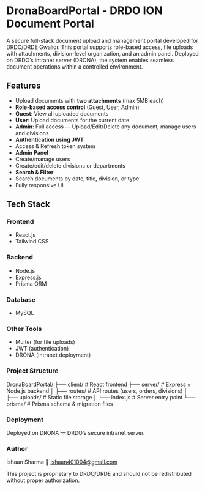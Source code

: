 # DronaBoardPortal - DRDO ION Document Portal

A secure full-stack document upload and management portal developed for DRDO/DRDE Gwalior. This portal supports role-based access, file uploads with attachments, division-level organization, and an admin panel. Deployed on DRDO’s intranet server (DRONA), the system enables seamless document operations within a controlled environment.

## Features

-  Upload documents with **two attachments** (max 5MB each)
-  **Role-based access control** (Guest, User, Admin)
  - **Guest**: View all uploaded documents
  - **User**: Upload documents for the current date
  - **Admin**: Full access — Upload/Edit/Delete any document, manage users and divisions
-  **Authentication using JWT**
  - Access & Refresh token system
-  **Admin Panel**
  - Create/manage users
  - Create/edit/delete divisions or departments
-  **Search & Filter**
  - Search documents by date, title, division, or type
-  Fully responsive UI

## Tech Stack

### Frontend
- React.js
- Tailwind CSS

### Backend
- Node.js
- Express.js
- Prisma ORM

### Database
- MySQL

### Other Tools
- Multer (for file uploads)
- JWT (authentication)
- DRONA (intranet deployment)

### Project Structure
DronaBoardPortal/
├── client/ # React frontend
├── server/ # Express + Node.js backend
│ ├── routes/ # API routes (users, orders, divisions)
│ ├── uploads/ # Static file storage
│ └── index.js # Server entry point
└── prisma/ # Prisma schema & migration files

### Deployment
Deployed on DRONA — DRDO’s secure intranet server.

### Author
Ishaan Sharma
📧 ishaan401004@gmail.com

This project is proprietary to DRDO/DRDE and should not be redistributed without proper authorization.
